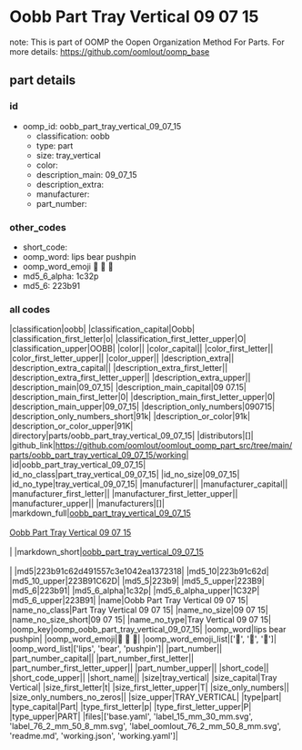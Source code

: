 # Oobb Part Tray Vertical 09 07 15  

note: This is part of OOMP the Oopen Organization Method For Parts. For more details: https://github.com/oomlout/oomp_base

##  part details





### id
* oomp_id: oobb_part_tray_vertical_09_07_15
  * classification: oobb
  * type: part
  * size: tray_vertical
  * color: 
  * description_main: 09_07_15
  * description_extra: 
  * manufacturer: 
  * part_number: 

### other_codes
* short_code: 
* oomp_word: lips bear pushpin
* oomp_word_emoji :lips: :bear: :pushpin:
* md5_6_alpha: 1c32p
* md5_6: 223b91

### all codes 
|classification|oobb|
|classification_capital|Oobb|
|classification_first_letter|o|
|classification_first_letter_upper|O|
|classification_upper|OOBB|
|color||
|color_capital||
|color_first_letter||
|color_first_letter_upper||
|color_upper||
|description_extra||
|description_extra_capital||
|description_extra_first_letter||
|description_extra_first_letter_upper||
|description_extra_upper||
|description_main|09_07_15|
|description_main_capital|09 07.15|
|description_main_first_letter|0|
|description_main_first_letter_upper|0|
|description_main_upper|09_07_15|
|description_only_numbers|090715|
|description_only_numbers_short|91k|
|description_or_color|91k|
|description_or_color_upper|91K|
|directory|parts/oobb_part_tray_vertical_09_07_15|
|distributors|[]|
|github_link|https://github.com/oomlout/oomlout_oomp_part_src/tree/main/parts/oobb_part_tray_vertical_09_07_15/working|
|id|oobb_part_tray_vertical_09_07_15|
|id_no_class|part_tray_vertical_09_07_15|
|id_no_size|09_07_15|
|id_no_type|tray_vertical_09_07_15|
|manufacturer||
|manufacturer_capital||
|manufacturer_first_letter||
|manufacturer_first_letter_upper||
|manufacturer_upper||
|manufacturers|[]|
|markdown_full|[oobb_part_tray_vertical_09_07_15](https://github.com/oomlout/oomlout_oomp_part_src/tree/main/parts/oobb_part_tray_vertical_09_07_15/working)<br>[](https://github.com/oomlout/oomlout_oomp_part_src/tree/main/parts/oobb_part_tray_vertical_09_07_15/working)<br>[Oobb Part Tray Vertical 09 07 15](https://github.com/oomlout/oomlout_oomp_part_src/tree/main/parts/oobb_part_tray_vertical_09_07_15/working)<br><br>|
|markdown_short|[oobb_part_tray_vertical_09_07_15](https://github.com/oomlout/oomlout_oomp_part_src/tree/main/parts/oobb_part_tray_vertical_09_07_15/working)<br><br>|
|md5|223b91c62d491557c3e1042ea1372318|
|md5_10|223b91c62d|
|md5_10_upper|223B91C62D|
|md5_5|223b9|
|md5_5_upper|223B9|
|md5_6|223b91|
|md5_6_alpha|1c32p|
|md5_6_alpha_upper|1C32P|
|md5_6_upper|223B91|
|name|Oobb Part Tray Vertical 09 07 15|
|name_no_class|Part Tray Vertical 09 07 15|
|name_no_size|09 07 15|
|name_no_size_short|09 07 15|
|name_no_type|Tray Vertical 09 07 15|
|oomp_key|oomp_oobb_part_tray_vertical_09_07_15|
|oomp_word|lips bear pushpin|
|oomp_word_emoji|:lips: :bear: :pushpin:|
|oomp_word_emoji_list|[':lips:', ':bear:', ':pushpin:']|
|oomp_word_list|['lips', 'bear', 'pushpin']|
|part_number||
|part_number_capital||
|part_number_first_letter||
|part_number_first_letter_upper||
|part_number_upper||
|short_code||
|short_code_upper||
|short_name||
|size|tray_vertical|
|size_capital|Tray Vertical|
|size_first_letter|t|
|size_first_letter_upper|T|
|size_only_numbers||
|size_only_numbers_no_zeros||
|size_upper|TRAY_VERTICAL|
|type|part|
|type_capital|Part|
|type_first_letter|p|
|type_first_letter_upper|P|
|type_upper|PART|
|files|['base.yaml', 'label_15_mm_30_mm.svg', 'label_76_2_mm_50_8_mm.svg', 'label_oomlout_76_2_mm_50_8_mm.svg', 'readme.md', 'working.json', 'working.yaml']|
